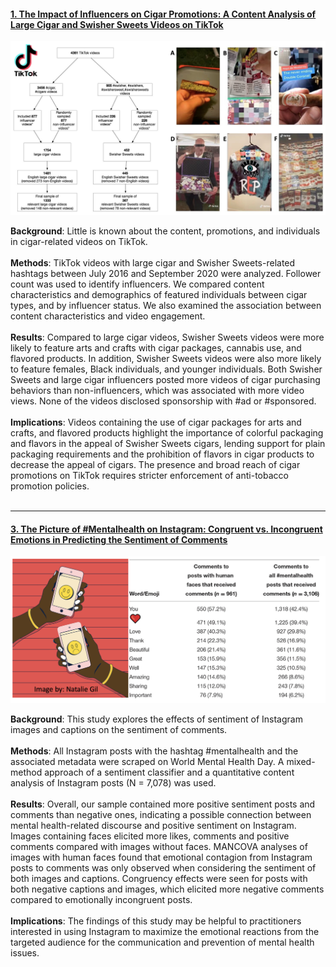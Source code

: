 #### [1. The Impact of Influencers on Cigar Promotions: A Content Analysis of Large Cigar and Swisher Sweets Videos on TikTok](https://pubmed.ncbi.nlm.nih.gov/35742315/)
![My Image](cigarimage.jpeg)

**Background**: Little is known about the content, promotions, and individuals in cigar-related videos on TikTok.<br />
<br />
**Methods**: TikTok videos with large cigar and Swisher Sweets-related hashtags between July 2016 and September 2020 were analyzed. Follower count was used to identify influencers. We compared content characteristics and demographics of featured individuals between cigar types, and by influencer status. We also examined the association between content characteristics and video engagement.<br />
<br />
**Results**: Compared to large cigar videos, Swisher Sweets videos were more likely to feature arts and crafts with cigar packages, cannabis use, and flavored products. In addition, Swisher Sweets videos were also more likely to feature females, Black individuals, and younger individuals. Both Swisher Sweets and large cigar influencers posted more videos of cigar purchasing behaviors than non-influencers, which was associated with more video views. None of the videos disclosed sponsorship with #ad or #sponsored.<br />
<br />
**Implications**: Videos containing the use of cigar packages for arts and crafts, and flavored products highlight the importance of colorful packaging and flavors in the appeal of Swisher Sweets cigars, lending support for plain packaging requirements and the prohibition of flavors in cigar products to decrease the appeal of cigars. The presence and broad reach of cigar promotions on TikTok requires stricter enforcement of anti-tobacco promotion policies.<br />
&nbsp;
&nbsp;
&nbsp;
&nbsp;

---
#### [3. The Picture of #Mentalhealth on Instagram: Congruent vs. Incongruent Emotions in Predicting the Sentiment of Comments](https://www.frontiersin.org/articles/10.3389/fcomm.2022.824119/full?utm_source=S-TWT&utm_medium=SNET&utm_campaign=ECO_FCOMM_XXXXXXXX_auto-dlvrit)
![My Image](mental.jpeg)

**Background**: This study explores the effects of sentiment of Instagram images and captions on the sentiment of comments.<br />
<br />
**Methods**: All Instagram posts with the hashtag #mentalhealth and the associated metadata were scraped on World Mental Health Day. A mixed-method approach of a sentiment classifier and a quantitative content analysis of Instagram posts (N = 7,078) was used.<br />
<br />
**Results**: Overall, our sample contained more positive sentiment posts and comments than negative ones, indicating a possible connection between mental health-related discourse and positive sentiment on Instagram. Images containing faces elicited more likes, comments and positive comments compared with images without faces. MANCOVA analyses of images with human faces found that emotional contagion from Instagram posts to comments was only observed when considering the sentiment of both images and captions. Congruency effects were seen for posts with both negative captions and images, which elicited more negative comments compared to emotionally incongruent posts.<br />
<br />
**Implications**: The findings of this study may be helpful to practitioners interested in using Instagram to maximize the emotional reactions from the targeted audience for the communication and prevention of mental health issues. <br />
&nbsp;
&nbsp;
&nbsp;
&nbsp;

 
